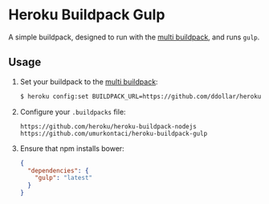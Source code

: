 # Heroku Buildpack Gulp

A simple buildpack, designed to run with the [multi buildpack](https://github.com/ddollar/heroku-buildpack-multi),
and runs `gulp`.

## Usage

1. Set your buildpack to the [multi buildpack](https://github.com/ddollar/heroku-buildpack-multi):

   ```bash
   $ heroku config:set BUILDPACK_URL=https://github.com/ddollar/heroku-buildpack-multi
   ```

2. Configure your `.buildpacks` file:

   ```
   https://github.com/heroku/heroku-buildpack-nodejs
   https://github.com/umurkontaci/heroku-buildpack-gulp
   ```

3. Ensure that npm installs bower:

   ```json
   {
     "dependencies": {
       "gulp": "latest"
     }
   }
   ```
